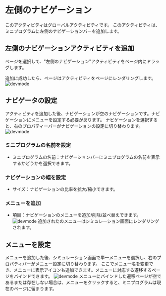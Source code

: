 # 左側のナビゲーション
このアクティビティはグローバルアクティビティです。
このアクティビティは、ミニプログラムに左側のナビゲーションバーを追加します。

## 左側のナビゲーションアクティビティを追加
ページを選択して、"左側のナビゲーション"アクティビティをページ内にドラッグします。

追加に成功したら、ページはアクティビティをページにレンダリングします。
![devmode](https://docimages.blob.core.chinacloudapi.cn/images/Kris/AppsV2/leftmenu1.png)

## ナビゲータの設定
アクティビティを追加した後、ナビゲーションが空のナビゲーションです。ナビゲーションにメニューを設定する必要があります。
ナビゲーションを選択すると、右のプロパティーバーがナビゲーションの設定に切り替わります。
![devmode](https://docimages.blob.core.chinacloudapi.cn/images/Kris/AppsV2/leftmenu2.png)

### ミニプログラムの名前を設定
- ミニプログラムの名前：ナビゲーションバーにミニプログラムの名前を表示するかどうかを選択できます。
### ナビゲーションの幅を設定
- サイズ：ナビゲーションの比率を拡大/縮小できます。
### メニューを追加
- 項目：ナビゲーションのメニューを追加/削除/並べ替えできます。
![devmode](https://docimages.blob.core.chinacloudapi.cn/images/Kris/AppsV2/leftmenu3.png)
追加されたのメニューはシミュレーション画面にレンダリングされます。


## メニューを設定
メニューを追加した後、シミュレーション画面で単一メニューを選択し、右のプロパティバーがメニュー設定に切り替わります。
ここでメニュー名を変更でき、メニューに表示アイコンも追加できます。メニューに対応する遷移するページをバインドできます。
![devmode](https://docimages.blob.core.chinacloudapi.cn/images/Kris/AppsV2/leftmenu5.png)
メニューにバインドした遷移ページが空であるまたは存在しない場合は、メニューをクリックすると、ミニプログラムは現在のページに留まります。